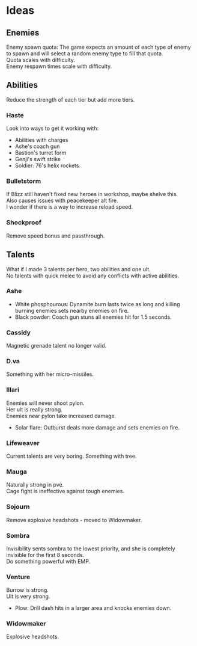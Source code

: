 # Ideas
## Enemies
Enemy spawn quota: The game expects an amount of each type of enemy to spawn and will select a random enemy type to fill that quota.  
Quota scales with difficulty.  
Enemy respawn times scale with difficulty.
## Abilities
Reduce the strength of each tier but add more tiers.
### Haste
Look into ways to get it working with:
- Abilities with charges
- Ashe's coach gun
- Bastion's turret form
- Genji's swift strike
- Soldier: 76's helix rockets.
### Bulletstorm
If Blizz still haven't fixed new heroes in workshop, maybe shelve this.  
Also causes issues with peacekeeper alt fire.  
I wonder if there is a way to increase reload speed.
### Shockproof
Remove speed bonus and passthrough.
## Talents
What if I made 3 talents per hero, two abilities and one ult.  
No talents with quick melee to avoid any conflicts with active abilities.
### Ashe
- White phosphourous: Dynamite burn lasts twice as long and killing burning enemies sets nearby enemies on fire.
- Black powder: Coach gun stuns all enemies hit for 1.5 seconds.
### Cassidy
Magnetic grenade talent no longer valid.
### D.va
Something with her micro-missiles.
### Illari
Enemies will never shoot pylon.  
Her ult is really strong.  
Enemies near pylon take increased damage.  
- Solar flare: Outburst deals more damage and sets enemies on fire.
### Lifeweaver
Current talents are very boring.
Something with tree.
### Mauga
Naturally strong in pve.  
Cage fight is ineffective against tough enemies.
### Sojourn
Remove explosive headshots - moved to Widowmaker.
### Sombra
Invisibility sents sombra to the lowest priority, and she is completely invisible for the first 8 seconds.  
Do something powerful with EMP.
### Venture
Burrow is strong.  
Ult is very strong.  
- Plow: Drill dash hits in a larger area and knocks enemies down.
### Widowmaker
Explosive headshots.
